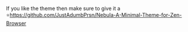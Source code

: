 If you like the theme then make sure to give it a ⭐https://github.com/JustAdumbPrsn/Nebula-A-Minimal-Theme-for-Zen-Browser